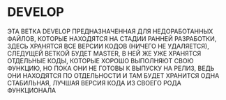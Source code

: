# DEVELOP
ЭТА ВЕТКА DEVELOP ПРЕДНАЗНАЧЕННАЯ ДЛЯ НЕДОРАБОТАННЫХ ФАЙЛОВ, КОТОРЫЕ НАХОДЯТСЯ НА СТАДИИ РАННЕЙ РАЗРАБОТКИ, ЗДЕСЬ ХРАНЯТСЯ ВСЕ ВЕРСИИ КОДОВ (НИЧЕГО НЕ УДАЛЯЕТСЯ), СЛЕДУЩЕЙ ВЕТКОЙ БУДЕТ MASTER, В НЕЙ ЖЕ УЖЕ ХРАНЯТСЯ ОТДЕЛЬНЫЕ КОДЫ, КОТОРЫЕ ХОРОШО ВЫПОЛНЯЮТ СВОЮ ФУНКЦИЮ, НО ПОКА ОНИ НЕ ГОТОВЫ К ВЫПУСКУ НА РЕЛИЗ, ВЕДЬ ОНИ НАХОДЯТСЯ ПО ОТДЕЛЬНОСТИ И ТАМ БУДЕТ ХРАНИТСЯ ОДНА СТАБИЛЬНАЯ, ЛУЧШАЯ ВЕРСИЯ КОДА ИЗ СВОЕГО РОДА ФУНКЦИОНАЛА
